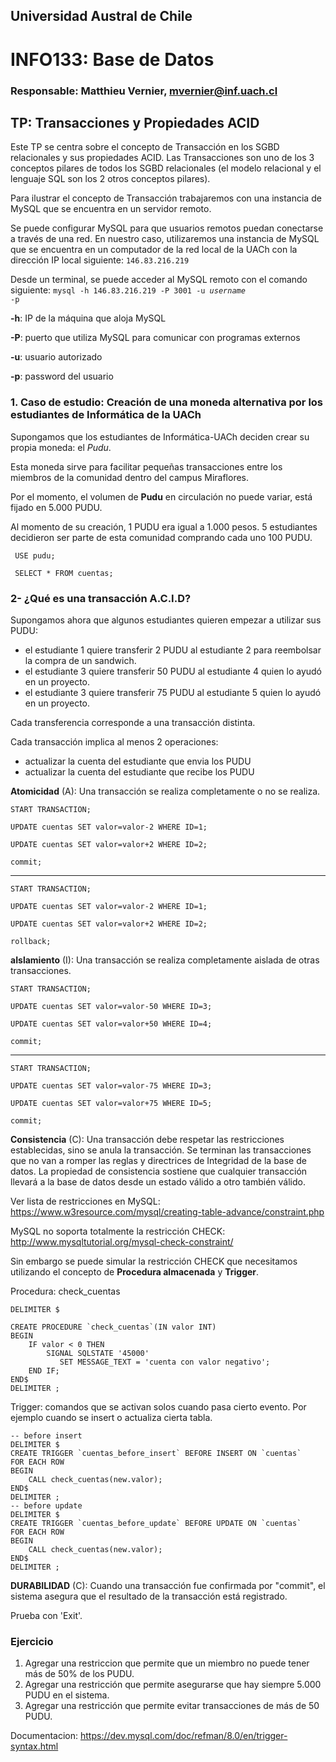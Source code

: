 ## Universidad Austral de Chile

# INFO133: Base de Datos

### Responsable: Matthieu Vernier, mvernier@inf.uach.cl

## TP: Transacciones y Propiedades ACID

Este TP se centra sobre el concepto de Transacción en los SGBD relacionales y sus propiedades ACID. Las Transacciones son uno de los 3 conceptos pilares de todos los SGBD relacionales (el modelo relacional y el lenguaje SQL son los 2 otros conceptos pilares).

Para ilustrar el concepto de Transacción trabajaremos con una instancia de MySQL que se encuentra en un servidor remoto.

Se puede configurar MySQL para que usuarios remotos puedan conectarse a través de una red. En nuestro caso, utilizaremos una instancia de MySQL que se encuentra en un computador de la red local de la UACh con la dirección IP local siguiente: <code>146.83.216.219</code>

Desde un terminal, se puede acceder al MySQL remoto con el comando siguiente:
<code>mysql -h 146.83.216.219 -P 3001 -u _username_ -p</code>

__-h__: IP de la máquina que aloja MySQL

__-P__: puerto que utiliza MySQL para comunicar con programas externos

__-u__: usuario autorizado

__-p__: password del usuario


### 1. Caso de estudio: Creación de una moneda alternativa por los estudiantes de Informática de la UACh

Supongamos que los estudiantes de Informática-UACh deciden crear su propia moneda: el _Pudu_.

Esta moneda sirve para facilitar pequeñas transacciones entre los miembros de la comunidad dentro del campus Miraflores.

Por el momento, el volumen de __Pudu__ en circulación no puede variar, está fijado en 5.000 PUDU.

Al momento de su creación, 1 PUDU era igual a 1.000 pesos. 5 estudiantes decidieron ser parte de esta comunidad comprando cada uno 100 PUDU.

<code> USE pudu;</code>

<code> SELECT * FROM cuentas;</code>


### 2- ¿Qué es una transacción A.C.I.D?

Supongamos ahora que algunos estudiantes quieren empezar a utilizar sus PUDU:
- el estudiante 1 quiere transferir 2 PUDU al estudiante 2 para reembolsar la compra de un sandwich.
- el estudiante 3 quiere transferir 50 PUDU al estudiante 4 quien lo ayudó en un proyecto.
- el estudiante 3 quiere transferir 75 PUDU al estudiante 5 quien lo ayudó en un proyecto.

Cada transferencia corresponde a una transacción distinta.

Cada transacción implica al menos 2 operaciones:
- actualizar la cuenta del estudiante que envia los PUDU
- actualizar la cuenta del estudiante que recibe los PUDU

__Atomicidad__ (A): Una transacción se realiza completamente o no se realiza.

<code>START TRANSACTION;</code>

<code>UPDATE cuentas SET valor=valor-2 WHERE ID=1;</code>

<code>UPDATE cuentas SET valor=valor+2 WHERE ID=2;</code>

<code>commit;</code>

---

<code>START TRANSACTION;</code>

<code>UPDATE cuentas SET valor=valor-2 WHERE ID=1;</code>

<code>UPDATE cuentas SET valor=valor+2 WHERE ID=2;</code>

<code>rollback;</code>

__aIslamiento__ (I): Una transacción se realiza completamente aislada de otras transacciones.

<code>START TRANSACTION;</code>

<code>UPDATE cuentas SET valor=valor-50 WHERE ID=3;</code>

<code>UPDATE cuentas SET valor=valor+50 WHERE ID=4;</code>

<code>commit;</code>

----

<code>START TRANSACTION;</code>

<code>UPDATE cuentas SET valor=valor-75 WHERE ID=3;</code>

<code>UPDATE cuentas SET valor=valor+75 WHERE ID=5;</code>

<code>commit;</code>

__Consistencia__ (C): Una transacción debe respetar las restricciones establecidas, sino se anula la transacción. Se terminan las transacciones que no van a romper las reglas y directrices de Integridad de la base de datos. La propiedad de consistencia sostiene que cualquier transacción llevará a la base de datos desde un estado válido a otro también válido.

Ver lista de restricciones en MySQL: https://www.w3resource.com/mysql/creating-table-advance/constraint.php

MySQL no soporta totalmente la restricción CHECK: http://www.mysqltutorial.org/mysql-check-constraint/

Sin embargo se puede simular la restricción CHECK que necesitamos utilizando el concepto de __Procedura almacenada__ y __Trigger__.


Procedura: check_cuentas
~~~~
DELIMITER $

CREATE PROCEDURE `check_cuentas`(IN valor INT)
BEGIN
    IF valor < 0 THEN
        SIGNAL SQLSTATE '45000'
           SET MESSAGE_TEXT = 'cuenta con valor negativo';
    END IF;
END$
DELIMITER ;
~~~~

Trigger: comandos que se activan solos cuando pasa cierto evento. Por ejemplo cuando se insert o actualiza cierta tabla.

~~~~
-- before insert
DELIMITER $
CREATE TRIGGER `cuentas_before_insert` BEFORE INSERT ON `cuentas`
FOR EACH ROW
BEGIN
    CALL check_cuentas(new.valor);
END$
DELIMITER ; 
-- before update
DELIMITER $
CREATE TRIGGER `cuentas_before_update` BEFORE UPDATE ON `cuentas`
FOR EACH ROW
BEGIN
    CALL check_cuentas(new.valor);
END$
DELIMITER ;
~~~~

__DURABILIDAD__ (C): Cuando una transacción fue confirmada por "commit", el sistema asegura que el resultado de la transacción está registrado.

Prueba con 'Exit'.


### Ejercicio
1. Agregar una restriccion que permite que un miembro no puede tener más de 50% de los PUDU.
1. Agregar una restricción que permite asegurarse que hay siempre 5.000 PUDU en el sistema.
1. Agregar una restricción que permite evitar transacciones de más de 50 PUDU.

Documentacion: https://dev.mysql.com/doc/refman/8.0/en/trigger-syntax.html








